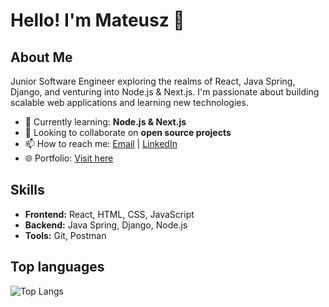 # Hello! I'm Mateusz 👋

## About Me

Junior Software Engineer exploring the realms of React, Java Spring, Django, and venturing into Node.js & Next.js. I'm passionate about building scalable web applications and learning new technologies.

- 🌱 Currently learning: **Node.js & Next.js**
- 👯 Looking to collaborate on **open source projects**
- 📫 How to reach me: [Email](mailto:mtlaskowski7@gmail.com) | [LinkedIn](https://www.linkedin.com/in/mateusz-laskowski-42472a269?utm_source=share&utm_campaign=share_via&utm_content=profile&utm_medium=ios_app)
- 🌐 Portfolio: [Visit here](https://mlaskowski7.github.io/personalWebsite/)

## Skills

- **Frontend:** React, HTML, CSS, JavaScript
- **Backend:** Java Spring, Django, Node.js
- **Tools:** Git, Postman

## Top languages

![Top Langs](https://github-readme-stats.vercel.app/api/top-langs/?username=mlaskowski7&layout=compact&hide=powershell&hide=css&exclude_repo=ToDoList,cvGenerator,LoanCalculator,ecomSite,cvGenerator,webScraper,macroCalculator)


